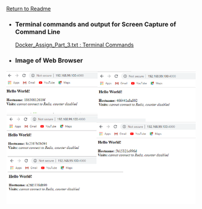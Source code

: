 [ Return to Readme ](https://github.com/shellynj/Docker_Assign_Part1_2_3)  



* ###  Terminal commands and output for Screen Capture of Command Line

     [ Docker_Assign_Part_3.txt : Terminal Commands](/Docker_Tutorial/Docker_Part3/Docker_Assign_Part_3.txt)

* ### Image of Web Browser 


![](https://github.com/shellynj/Docker_Assign_Part1_2_3/blob/master/images/IMAGE_PART3.png)
